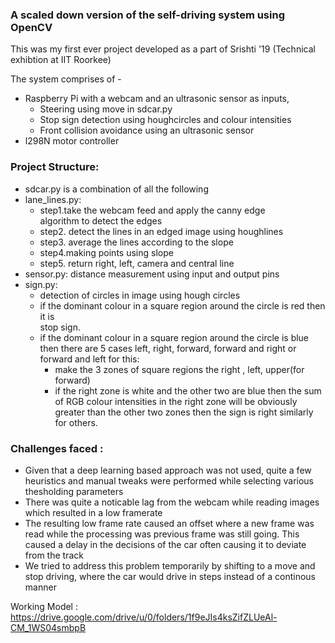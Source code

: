 ### A scaled down version of the self-driving system using  OpenCV
This was my first ever project developed as a part of Srishti '19 (Technical exhibtion at IIT Roorkee) </br>

The system comprises of -    
- Raspberry Pi with a webcam and an ultrasonic sensor as inputs,
  - Steering using move in sdcar.py        
  - Stop sign detection using houghcircles and colour intensities         
  - Front collision avoidance using an ultrasonic sensor     
- l298N motor controller                   

### Project Structure:              
- sdcar.py is a combination of all the following               
- lane_lines.py:                  
  - step1.take the webcam feed and apply the  canny  edge                 
  algorithm to detect the edges                 
  - step2. detect the lines in an edged image using  houghlines                  
  - step3. average the lines according to the slope                 
  - step4.making points using slope                  
  - step5. return right, left, camera and central line               
- sensor.py: distance measurement using input and output pins               
- sign.py:                  
  - detection of circles in image using hough circles                   
  - if the dominant colour in a square region around the circle is red then it is                    
  stop sign.                  
  - if the dominant colour in a square region around the circle is blue then there are 5 cases left, right, forward, forward and right or forward and left for this:     
    - make the 3 zones of square regions the right , left, upper(for forward)    
    - if the right zone is white and the other two are blue then the sum of RGB colour intensities in the right zone will be obviously greater than the other two zones then the sign is right similarly for others.  

### Challenges faced :
- Given that a deep learning based approach was not used, quite a few heuristics and manual tweaks were performed while selecting various thesholding parameters
- There was quite a noticable lag from the webcam while reading images which resulted in a low framerate
- The resulting low frame rate caused an offset where a new frame was read while the processing was previous frame was still going. This caused a delay in the decisions of the car often causing it to deviate from the track
- We tried to address this problem temporarily by shifting to a move and stop driving, where the car would drive in steps instead of a continous manner

Working Model : https://drive.google.com/drive/u/0/folders/1f9eJIs4ksZifZLUeAl-CM_1WS04smbpB
    
       

